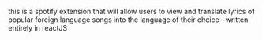 this is a spotify extension that will allow users to view and translate lyrics of popular foreign language songs into the language of their choice--written entirely in reactJS
